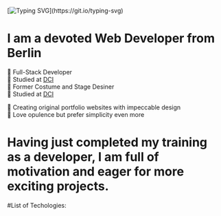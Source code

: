 [![Typing SVG](https://readme-typing-svg.demolab.com?font=Homemade+Apple&size=24&pause=1000&color=F7CCDC&random=false&width=435&lines=Coucou,+Lili+here!)](https://git.io/typing-svg)

# I am a devoted Web Developer from Berlin

💮 Full-Stack Developer<br/>
🌸 Studied at [DCI](https://digitalcareerinstitute.org)<br/>
💮 Former Costume and Stage Desiner<br/>
🌸 Studied at [DCI](https://digitalcareerinstitute.org)<br/>

🌺 Creating original portfolio websites with impeccable design<br/>
🐚 Love opulence but prefer simplicity even more

# Having just completed my training as a developer, I am full of motivation and eager for more exciting projects.

#List of Techologies:




